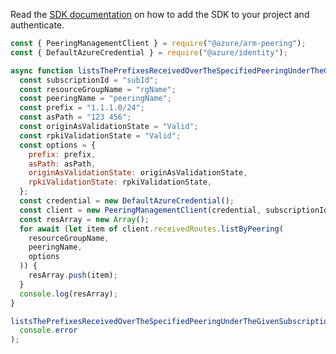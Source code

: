 Read the [SDK documentation](https://github.com/Azure/azure-sdk-for-js/blob/%40azure%2Farm-peering_2.0.1/sdk/peering/arm-peering/README.md) on how to add the SDK to your project and authenticate.

```javascript
const { PeeringManagementClient } = require("@azure/arm-peering");
const { DefaultAzureCredential } = require("@azure/identity");

async function listsThePrefixesReceivedOverTheSpecifiedPeeringUnderTheGivenSubscriptionAndResourceGroup() {
  const subscriptionId = "subId";
  const resourceGroupName = "rgName";
  const peeringName = "peeringName";
  const prefix = "1.1.1.0/24";
  const asPath = "123 456";
  const originAsValidationState = "Valid";
  const rpkiValidationState = "Valid";
  const options = {
    prefix: prefix,
    asPath: asPath,
    originAsValidationState: originAsValidationState,
    rpkiValidationState: rpkiValidationState,
  };
  const credential = new DefaultAzureCredential();
  const client = new PeeringManagementClient(credential, subscriptionId);
  const resArray = new Array();
  for await (let item of client.receivedRoutes.listByPeering(
    resourceGroupName,
    peeringName,
    options
  )) {
    resArray.push(item);
  }
  console.log(resArray);
}

listsThePrefixesReceivedOverTheSpecifiedPeeringUnderTheGivenSubscriptionAndResourceGroup().catch(
  console.error
);
```
